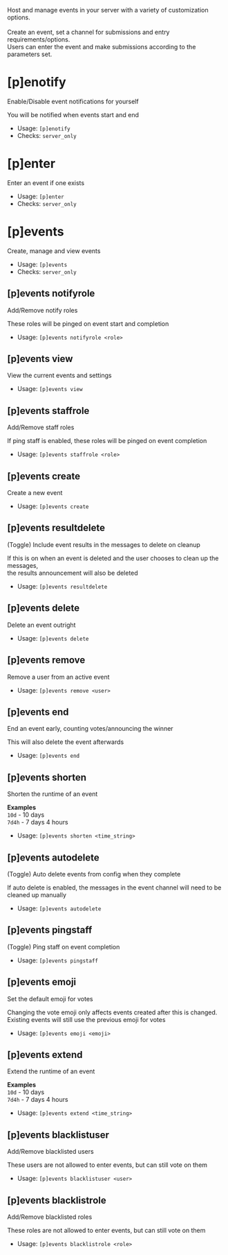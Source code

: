 Host and manage events in your server with a variety of customization options.<br/><br/>Create an event, set a channel for submissions and entry requirements/options.<br/>Users can enter the event and make submissions according to the parameters set.

# [p]enotify
Enable/Disable event notifications for yourself<br/>

You will be notified when events start and end<br/>
 - Usage: `[p]enotify`
 - Checks: `server_only`
# [p]enter
Enter an event if one exists<br/>
 - Usage: `[p]enter`
 - Checks: `server_only`
# [p]events
Create, manage and view events<br/>
 - Usage: `[p]events`
 - Checks: `server_only`
## [p]events notifyrole
Add/Remove notify roles<br/>

These roles will be pinged on event start and completion<br/>
 - Usage: `[p]events notifyrole <role>`
## [p]events view
View the current events and settings<br/>
 - Usage: `[p]events view`
## [p]events staffrole
Add/Remove staff roles<br/>

If ping staff is enabled, these roles will be pinged on event completion<br/>
 - Usage: `[p]events staffrole <role>`
## [p]events create
Create a new event<br/>
 - Usage: `[p]events create`
## [p]events resultdelete
(Toggle) Include event results in the messages to delete on cleanup<br/>

If this is on when an event is deleted and the user chooses to clean up the messages,<br/>
the results announcement will also be deleted<br/>
 - Usage: `[p]events resultdelete`
## [p]events delete
Delete an event outright<br/>
 - Usage: `[p]events delete`
## [p]events remove
Remove a user from an active event<br/>
 - Usage: `[p]events remove <user>`
## [p]events end
End an event early, counting votes/announcing the winner<br/>

This will also delete the event afterwards<br/>
 - Usage: `[p]events end`
## [p]events shorten
Shorten the runtime of an event<br/>

**Examples**<br/>
`10d` - 10 days<br/>
`7d4h` - 7 days 4 hours<br/>
 - Usage: `[p]events shorten <time_string>`
## [p]events autodelete
(Toggle) Auto delete events from config when they complete<br/>

If auto delete is enabled, the messages in the event channel will need to be cleaned up manually<br/>
 - Usage: `[p]events autodelete`
## [p]events pingstaff
(Toggle) Ping staff on event completion<br/>
 - Usage: `[p]events pingstaff`
## [p]events emoji
Set the default emoji for votes<br/>

Changing the vote emoji only affects events created after this is changed.<br/>
Existing events will still use the previous emoji for votes<br/>
 - Usage: `[p]events emoji <emoji>`
## [p]events extend
Extend the runtime of an event<br/>

**Examples**<br/>
`10d` - 10 days<br/>
`7d4h` - 7 days 4 hours<br/>
 - Usage: `[p]events extend <time_string>`
## [p]events blacklistuser
Add/Remove blacklisted users<br/>

These users are not allowed to enter events, but can still vote on them<br/>
 - Usage: `[p]events blacklistuser <user>`
## [p]events blacklistrole
Add/Remove blacklisted roles<br/>

These roles are not allowed to enter events, but can still vote on them<br/>
 - Usage: `[p]events blacklistrole <role>`
